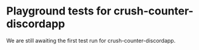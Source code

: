 # Playground tests for crush-counter-discordapp
We are still awaiting the first test run for crush-counter-discordapp.

